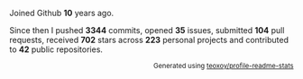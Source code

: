 Joined Github **10** years ago.

Since then I pushed **3344** commits, opened **35** issues, submitted **104** pull requests, received **702** stars across **223** personal projects and contributed to **42** public repositories.

<p align="right"><sub>Generated using <a href="https://github.com/marketplace/actions/profile-readme-stats">teoxoy/profile-readme-stats</a></sub></p>
